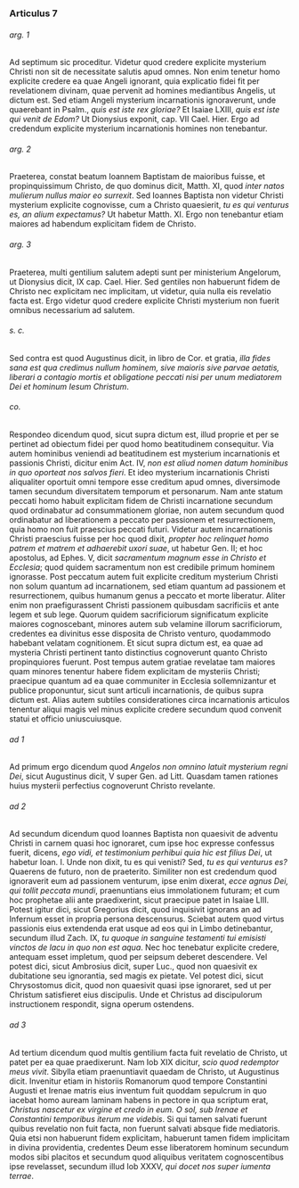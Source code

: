 ### Articulus 7

###### arg. 1
Ad septimum sic proceditur. Videtur quod credere explicite mysterium Christi non sit de necessitate salutis apud omnes. Non enim tenetur homo explicite credere ea quae Angeli ignorant, quia explicatio fidei fit per revelationem divinam, quae pervenit ad homines mediantibus Angelis, ut dictum est. Sed etiam Angeli mysterium incarnationis ignoraverunt, unde quaerebant in Psalm., *quis est iste rex gloriae?* Et Isaiae LXIII, *quis est iste qui venit de Edom?* Ut Dionysius exponit, cap. VII Cael. Hier. Ergo ad credendum explicite mysterium incarnationis homines non tenebantur.

###### arg. 2
Praeterea, constat beatum Ioannem Baptistam de maioribus fuisse, et propinquissimum Christo, de quo dominus dicit, Matth. XI, quod *inter natos mulierum nullus maior eo surrexit*. Sed Ioannes Baptista non videtur Christi mysterium explicite cognovisse, cum a Christo quaesierit, *tu es qui venturus es, an alium expectamus?* Ut habetur Matth. XI. Ergo non tenebantur etiam maiores ad habendum explicitam fidem de Christo.

###### arg. 3
Praeterea, multi gentilium salutem adepti sunt per ministerium Angelorum, ut Dionysius dicit, IX cap. Cael. Hier. Sed gentiles non habuerunt fidem de Christo nec explicitam nec implicitam, ut videtur, quia nulla eis revelatio facta est. Ergo videtur quod credere explicite Christi mysterium non fuerit omnibus necessarium ad salutem.

###### s. c.
Sed contra est quod Augustinus dicit, in libro de Cor. et gratia, *illa fides sana est qua credimus nullum hominem, sive maioris sive parvae aetatis, liberari a contagio mortis et obligatione peccati nisi per unum mediatorem Dei et hominum Iesum Christum*.

###### co.
Respondeo dicendum quod, sicut supra dictum est, illud proprie et per se pertinet ad obiectum fidei per quod homo beatitudinem consequitur. Via autem hominibus veniendi ad beatitudinem est mysterium incarnationis et passionis Christi, dicitur enim Act. IV, *non est aliud nomen datum hominibus in quo oporteat nos salvos fieri*. Et ideo mysterium incarnationis Christi aliqualiter oportuit omni tempore esse creditum apud omnes, diversimode tamen secundum diversitatem temporum et personarum. Nam ante statum peccati homo habuit explicitam fidem de Christi incarnatione secundum quod ordinabatur ad consummationem gloriae, non autem secundum quod ordinabatur ad liberationem a peccato per passionem et resurrectionem, quia homo non fuit praescius peccati futuri. Videtur autem incarnationis Christi praescius fuisse per hoc quod dixit, *propter hoc relinquet homo patrem et matrem et adhaerebit uxori suae*, ut habetur Gen. II; et hoc apostolus, ad Ephes. V, dicit *sacramentum magnum esse in Christo et Ecclesia*; quod quidem sacramentum non est credibile primum hominem ignorasse. Post peccatum autem fuit explicite creditum mysterium Christi non solum quantum ad incarnationem, sed etiam quantum ad passionem et resurrectionem, quibus humanum genus a peccato et morte liberatur. Aliter enim non praefigurassent Christi passionem quibusdam sacrificiis et ante legem et sub lege. Quorum quidem sacrificiorum significatum explicite maiores cognoscebant, minores autem sub velamine illorum sacrificiorum, credentes ea divinitus esse disposita de Christo venturo, quodammodo habebant velatam cognitionem. Et sicut supra dictum est, ea quae ad mysteria Christi pertinent tanto distinctius cognoverunt quanto Christo propinquiores fuerunt. Post tempus autem gratiae revelatae tam maiores quam minores tenentur habere fidem explicitam de mysteriis Christi; praecipue quantum ad ea quae communiter in Ecclesia sollemnizantur et publice proponuntur, sicut sunt articuli incarnationis, de quibus supra dictum est. Alias autem subtiles considerationes circa incarnationis articulos tenentur aliqui magis vel minus explicite credere secundum quod convenit statui et officio uniuscuiusque.

###### ad 1
Ad primum ergo dicendum quod *Angelos non omnino latuit mysterium regni Dei*, sicut Augustinus dicit, V super Gen. ad Litt. Quasdam tamen rationes huius mysterii perfectius cognoverunt Christo revelante.

###### ad 2
Ad secundum dicendum quod Ioannes Baptista non quaesivit de adventu Christi in carnem quasi hoc ignoraret, cum ipse hoc expresse confessus fuerit, dicens, *ego vidi, et testimonium perhibui quia hic est filius Dei*, ut habetur Ioan. I. Unde non dixit, tu es qui venisti? Sed, *tu es qui venturus es?* Quaerens de futuro, non de praeterito. Similiter non est credendum quod ignoraverit eum ad passionem venturum, ipse enim dixerat, *ecce agnus Dei, qui tollit peccata mundi*, praenuntians eius immolationem futuram; et cum hoc prophetae alii ante praedixerint, sicut praecipue patet in Isaiae LIII. Potest igitur dici, sicut Gregorius dicit, quod inquisivit ignorans an ad Infernum esset in propria persona descensurus. Sciebat autem quod virtus passionis eius extendenda erat usque ad eos qui in Limbo detinebantur, secundum illud Zach. IX, *tu quoque in sanguine testamenti tui emisisti vinctos de lacu in quo non est aqua*. Nec hoc tenebatur explicite credere, antequam esset impletum, quod per seipsum deberet descendere. Vel potest dici, sicut Ambrosius dicit, super Luc., quod non quaesivit ex dubitatione seu ignorantia, sed magis ex pietate. Vel potest dici, sicut Chrysostomus dicit, quod non quaesivit quasi ipse ignoraret, sed ut per Christum satisfieret eius discipulis. Unde et Christus ad discipulorum instructionem respondit, signa operum ostendens.

###### ad 3
Ad tertium dicendum quod multis gentilium facta fuit revelatio de Christo, ut patet per ea quae praedixerunt. Nam Iob XIX dicitur, *scio quod redemptor meus vivit*. Sibylla etiam praenuntiavit quaedam de Christo, ut Augustinus dicit. Invenitur etiam in historiis Romanorum quod tempore Constantini Augusti et Irenae matris eius inventum fuit quoddam sepulcrum in quo iacebat homo auream laminam habens in pectore in qua scriptum erat, *Christus nascetur ex virgine et credo in eum. O sol, sub Irenae et Constantini temporibus iterum me videbis*. Si qui tamen salvati fuerunt quibus revelatio non fuit facta, non fuerunt salvati absque fide mediatoris. Quia etsi non habuerunt fidem explicitam, habuerunt tamen fidem implicitam in divina providentia, credentes Deum esse liberatorem hominum secundum modos sibi placitos et secundum quod aliquibus veritatem cognoscentibus ipse revelasset, secundum illud Iob XXXV, *qui docet nos super iumenta terrae*.

